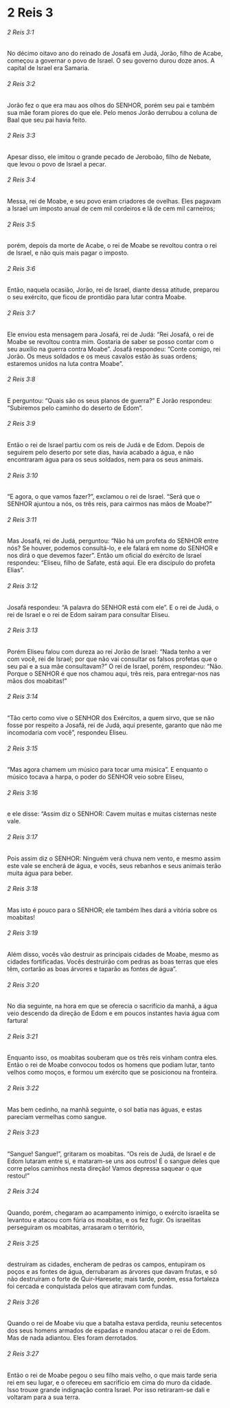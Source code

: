 # 2 Reis 3

###### 2 Reis 3:1

No décimo oitavo ano do reinado de Josafá em Judá, Jorão, filho de Acabe, começou a governar o povo de Israel. O seu governo durou doze anos. A capital de Israel era Samaria.

###### 2 Reis 3:2

Jorão fez o que era mau aos olhos do SENHOR, porém seu pai e também sua mãe foram piores do que ele. Pelo menos Jorão derrubou a coluna de Baal que seu pai havia feito.

###### 2 Reis 3:3

Apesar disso, ele imitou o grande pecado de Jeroboão, filho de Nebate, que levou o povo de Israel a pecar.

###### 2 Reis 3:4

Messa, rei de Moabe, e seu povo eram criadores de ovelhas. Eles pagavam a Israel um imposto anual de cem mil cordeiros e lã de cem mil carneiros;

###### 2 Reis 3:5

porém, depois da morte de Acabe, o rei de Moabe se revoltou contra o rei de Israel, e não quis mais pagar o imposto.

###### 2 Reis 3:6

Então, naquela ocasião, Jorão, rei de Israel, diante dessa atitude, preparou o seu exército, que ficou de prontidão para lutar contra Moabe.

###### 2 Reis 3:7

Ele enviou esta mensagem para Josafá, rei de Judá: “Rei Josafá, o rei de Moabe se revoltou contra mim. Gostaria de saber se posso contar com o seu auxílio na guerra contra Moabe”. Josafá respondeu: “Conte comigo, rei Jorão. Os meus soldados e os meus cavalos estão às suas ordens; estaremos unidos na luta contra Moabe”.

###### 2 Reis 3:8

E perguntou: “Quais são os seus planos de guerra?” E Jorão respondeu: “Subiremos pelo caminho do deserto de Edom”.

###### 2 Reis 3:9

Então o rei de Israel partiu com os reis de Judá e de Edom. Depois de seguirem pelo deserto por sete dias, havia acabado a água, e não encontraram água para os seus soldados, nem para os seus animais.

###### 2 Reis 3:10

“E agora, o que vamos fazer?”, exclamou o rei de Israel. “Será que o SENHOR ajuntou a nós, os três reis, para cairmos nas mãos de Moabe?”

###### 2 Reis 3:11

Mas Josafá, rei de Judá, perguntou: “Não há um profeta do SENHOR entre nós? Se houver, podemos consultá-lo, e ele falará em nome do SENHOR e nos dirá o que devemos fazer”. Então um oficial do exército de Israel respondeu: “Eliseu, filho de Safate, está aqui. Ele era discípulo do profeta Elias”.

###### 2 Reis 3:12

Josafá respondeu: “A palavra do SENHOR está com ele”. E o rei de Judá, o rei de Israel e o rei de Edom saíram para consultar Eliseu.

###### 2 Reis 3:13

Porém Eliseu falou com dureza ao rei Jorão de Israel: “Nada tenho a ver com você, rei de Israel; por que não vai consultar os falsos profetas que o seu pai e a sua mãe consultavam?” O rei de Israel, porém, respondeu: “Não. Porque o SENHOR é que nos chamou aqui, três reis, para entregar-nos nas mãos dos moabitas!”

###### 2 Reis 3:14

“Tão certo como vive o SENHOR dos Exércitos, a quem sirvo, que se não fosse por respeito a Josafá, rei de Judá, aqui presente, garanto que não me incomodaria com você”, respondeu Eliseu.

###### 2 Reis 3:15

“Mas agora chamem um músico para tocar uma música”. E enquanto o músico tocava a harpa, o poder do SENHOR veio sobre Eliseu,

###### 2 Reis 3:16

e ele disse: “Assim diz o SENHOR: Cavem muitas e muitas cisternas neste vale.

###### 2 Reis 3:17

Pois assim diz o SENHOR: Ninguém verá chuva nem vento, e mesmo assim este vale se encherá de água, e vocês, seus rebanhos e seus animais terão muita água para beber.

###### 2 Reis 3:18

Mas isto é pouco para o SENHOR; ele também lhes dará a vitória sobre os moabitas!

###### 2 Reis 3:19

Além disso, vocês vão destruir as principais cidades de Moabe, mesmo as cidades fortificadas. Vocês destruirão com pedras as boas terras que eles têm, cortarão as boas árvores e taparão as fontes de água”.

###### 2 Reis 3:20

No dia seguinte, na hora em que se oferecia o sacrifício da manhã, a água veio descendo da direção de Edom e em poucos instantes havia água com fartura!

###### 2 Reis 3:21

Enquanto isso, os moabitas souberam que os três reis vinham contra eles. Então o rei de Moabe convocou todos os homens que podiam lutar, tanto velhos como moços, e formou um exército que se posicionou na fronteira.

###### 2 Reis 3:22

Mas bem cedinho, na manhã seguinte, o sol batia nas águas, e estas pareciam vermelhas como sangue.

###### 2 Reis 3:23

“Sangue! Sangue!”, gritaram os moabitas. “Os reis de Judá, de Israel e de Edom lutaram entre si, e mataram-se uns aos outros! É o sangue deles que corre pelos caminhos nesta direção! Vamos depressa saquear o que restou!”

###### 2 Reis 3:24

Quando, porém, chegaram ao acampamento inimigo, o exército israelita se levantou e atacou com fúria os moabitas, e os fez fugir. Os israelitas perseguiram os moabitas, arrasaram o território,

###### 2 Reis 3:25

destruíram as cidades, encheram de pedras os campos, entupiram os poços e as fontes de água, derrubaram as árvores que davam frutas, e só não destruíram o forte de Quir-Haresete; mais tarde, porém, essa fortaleza foi cercada e conquistada pelos que atiravam com fundas.

###### 2 Reis 3:26

Quando o rei de Moabe viu que a batalha estava perdida, reuniu setecentos dos seus homens armados de espadas e mandou atacar o rei de Edom. Mas de nada adiantou. Eles foram derrotados.

###### 2 Reis 3:27

Então o rei de Moabe pegou o seu filho mais velho, o que mais tarde seria rei em seu lugar, e o ofereceu em sacrifício em cima do muro da cidade. Isso trouxe grande indignação contra Israel. Por isso retiraram-se dali e voltaram para a sua terra.

